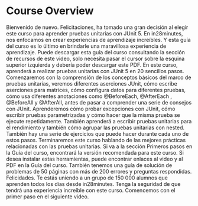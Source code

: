 # Course Overview

Bienvenido de nuevo. Felicitaciones, ha tomado una gran decisión al elegir este curso para aprender pruebas unitarias con JUnit 5. En in28minutes, nos enfocamos en crear experiencias de aprendizaje increíbles. Y esta guía del curso es lo último en brindarle una maravillosa experiencia de aprendizaje. Puede descargar esta guía del curso consultando la sección de recursos de este video, solo necesita pasar el cursor sobre la esquina superior izquierda y debería poder descargar este PDF. En este curso, aprenderá a realizar pruebas unitarias con JUnit 5 en 20 sencillos pasos. Comenzaremos con la comprensión de los conceptos básicos del marco de pruebas unitarias, veremos diferentes aserciones JUnit, cómo escribe aserciones para matrices, cómo configura datos para diferentes pruebas, cómo usa diferentes anotaciones como @BeforeEach, @AfterEach , @BeforeAll y @AfterAll, antes de pasar a comprender una serie de consejos con JUnit. Aprenderemos cómo probar excepciones con JUnit, cómo escribir pruebas parametrizadas y cómo hacer que la misma prueba se ejecute repetidamente. También aprenderá a escribir pruebas unitarias para el rendimiento y también cómo agrupar las pruebas unitarias con nested. También hay una serie de ejercicios que puede hacer durante cada uno de estos pasos. Terminaremos este curso hablando de las mejores prácticas relacionadas con las pruebas unitarias. Si va a la sección Primeros pasos en la Guía del curso, encontrará la versión recomendada para este curso. Si desea instalar estas herramientas, puede encontrar enlaces al video y al PDF en la Guía del curso. También tenemos una guía de solución de problemas de 50 páginas con más de 200 errores y preguntas respondidas. Felicidades. Te estás uniendo a un grupo de 150 000 alumnos que aprenden todos los días desde in28minutes. Tenga la seguridad de que tendrá una experiencia increíble con este curso. Comencemos con el primer paso en el siguiente video.
